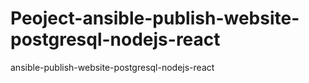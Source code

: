 # Peoject-ansible-publish-website-postgresql-nodejs-react
ansible-publish-website-postgresql-nodejs-react
